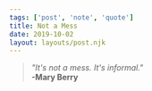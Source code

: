 ```yaml
---
tags: ['post', 'note', 'quote']
title: Not a Mess
date: 2019-10-02
layout: layouts/post.njk
---
```


> _"It's not a mess. It's informal."_  
> **-Mary Berry**

<!END clip>
